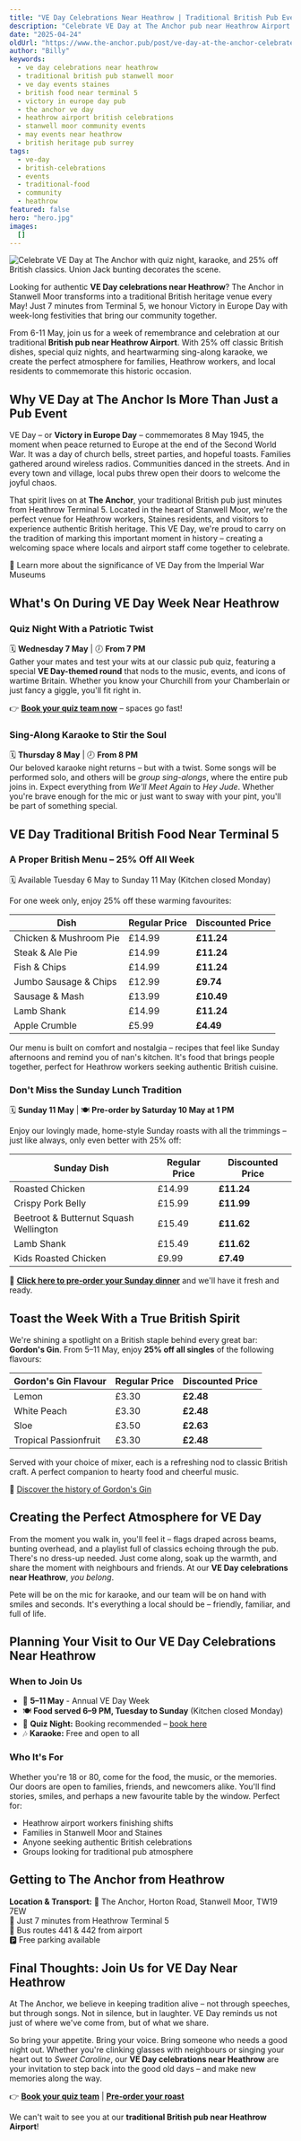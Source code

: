 ```yaml
---
title: "VE Day Celebrations Near Heathrow | Traditional British Pub Events"
description: "Celebrate VE Day at The Anchor pub near Heathrow Airport. Join our traditional British celebrations with 25% off classic dishes, quiz night, and sing-along karaoke. Perfect for families and Heathrow workers in Stanwell Moor, just 7 minutes from Terminal 5. Annual VE Day week events 6-11 May."
date: "2025-04-24"
oldUrl: "https://www.the-anchor.pub/post/ve-day-at-the-anchor-celebrate-with-british-food-e"
author: "Billy"
keywords:
  - ve day celebrations near heathrow
  - traditional british pub stanwell moor
  - ve day events staines
  - british food near terminal 5
  - victory in europe day pub
  - the anchor ve day
  - heathrow airport british celebrations
  - stanwell moor community events
  - may events near heathrow
  - british heritage pub surrey
tags:
  - ve-day
  - british-celebrations
  - events
  - traditional-food
  - community
  - heathrow
featured: false
hero: "hero.jpg"
images:
  []
---
```


![Celebrate VE Day at The Anchor with quiz night, karaoke, and 25% off British classics. Union Jack bunting decorates the scene.](/content/blog/ve-day-at-the-anchor-celebrate-with-british-food-e/hero.jpg)

Looking for authentic **VE Day celebrations near Heathrow**? The Anchor in Stanwell Moor transforms into a traditional British heritage venue every May! Just 7 minutes from Terminal 5, we honour Victory in Europe Day with week-long festivities that bring our community together.

From 6-11 May, join us for a week of remembrance and celebration at our traditional **British pub near Heathrow Airport**. With 25% off classic British dishes, special quiz nights, and heartwarming sing-along karaoke, we create the perfect atmosphere for families, Heathrow workers, and local residents to commemorate this historic occasion.

## Why VE Day at The Anchor Is More Than Just a Pub Event

VE Day – or **Victory in Europe Day** – commemorates 8 May 1945, the moment when peace returned to Europe at the end of the Second World War. It was a day of church bells, street parties, and hopeful toasts. Families gathered around wireless radios. Communities danced in the streets. And in every town and village, local pubs threw open their doors to welcome the joyful chaos.

That spirit lives on at **The Anchor**, your traditional British pub just minutes from Heathrow Terminal 5. Located in the heart of Stanwell Moor, we're the perfect venue for Heathrow workers, Staines residents, and visitors to experience authentic British heritage. This VE Day, we're proud to carry on the tradition of marking this important moment in history – creating a welcoming space where locals and airport staff come together to celebrate.

🔗 Learn more about the significance of VE Day from the Imperial War Museums

## What's On During VE Day Week Near Heathrow

### Quiz Night With a Patriotic Twist

🗓 **Wednesday 7 May** | 🕖 **From 7 PM**  
Gather your mates and test your wits at our classic pub quiz, featuring a special **VE Day-themed round** that nods to the music, events, and icons of wartime Britain. Whether you know your Churchill from your Chamberlain or just fancy a giggle, you'll fit right in.

👉 [**Book your quiz team now**](https://bit.ly/4lER6WF) – spaces go fast!

### Sing-Along Karaoke to Stir the Soul

🗓 **Thursday 8 May** | 🕗 **From 8 PM**  
Our beloved karaoke night returns – but with a twist. Some songs will be performed solo, and others will be _group sing-alongs_, where the entire pub joins in. Expect everything from _We'll Meet Again_ to _Hey Jude_. Whether you're brave enough for the mic or just want to sway with your pint, you'll be part of something special.

## VE Day Traditional British Food Near Terminal 5

### A Proper British Menu – 25% Off All Week

🗓 Available Tuesday 6 May to Sunday 11 May (Kitchen closed Monday)

For one week only, enjoy 25% off these warming favourites:

| Dish | Regular Price | Discounted Price |
|------|---------------|------------------|
| Chicken & Mushroom Pie | £14.99 | **£11.24** |
| Steak & Ale Pie | £14.99 | **£11.24** |
| Fish & Chips | £14.99 | **£11.24** |
| Jumbo Sausage & Chips | £12.99 | **£9.74** |
| Sausage & Mash | £13.99 | **£10.49** |
| Lamb Shank | £14.99 | **£11.24** |
| Apple Crumble | £5.99 | **£4.49** |

Our menu is built on comfort and nostalgia – recipes that feel like Sunday afternoons and remind you of nan's kitchen. It's food that brings people together, perfect for Heathrow workers seeking authentic British cuisine.

### Don't Miss the Sunday Lunch Tradition

🗓 **Sunday 11 May** | 🍽 **Pre-order by Saturday 10 May at 1 PM**

Enjoy our lovingly made, home-style Sunday roasts with all the trimmings – just like always, only even better with 25% off:

| Sunday Dish | Regular Price | Discounted Price |
|-------------|---------------|------------------|
| Roasted Chicken | £14.99 | **£11.24** |
| Crispy Pork Belly | £15.99 | **£11.99** |
| Beetroot & Butternut Squash Wellington | £15.49 | **£11.62** |
| Lamb Shank | £15.49 | **£11.62** |
| Kids Roasted Chicken | £9.99 | **£7.49** |

🛒 [**Click here to pre-order your Sunday dinner**](https://bit.ly/4jGj9Dm) and we'll have it fresh and ready.

## Toast the Week With a True British Spirit

We're shining a spotlight on a British staple behind every great bar: **Gordon's Gin**. From 5–11 May, enjoy **25% off all singles** of the following flavours:

| Gordon's Gin Flavour | Regular Price | Discounted Price |
|---------------------|---------------|------------------|
| Lemon | £3.30 | **£2.48** |
| White Peach | £3.30 | **£2.48** |
| Sloe | £3.50 | **£2.63** |
| Tropical Passionfruit | £3.30 | **£2.48** |

Served with your choice of mixer, each is a refreshing nod to classic British craft. A perfect companion to hearty food and cheerful music.

🔗 [Discover the history of Gordon's Gin](https://www.gordonsgin.com/)

## Creating the Perfect Atmosphere for VE Day

From the moment you walk in, you'll feel it – flags draped across beams, bunting overhead, and a playlist full of classics echoing through the pub. There's no dress-up needed. Just come along, soak up the warmth, and share the moment with neighbours and friends. At our **VE Day celebrations near Heathrow**, _you belong_.

Pete will be on the mic for karaoke, and our team will be on hand with smiles and seconds. It's everything a local should be – friendly, familiar, and full of life.

## Planning Your Visit to Our VE Day Celebrations Near Heathrow

### When to Join Us

* 📅 **5–11 May** - Annual VE Day Week
* 🍽 **Food served 6–9 PM, Tuesday to Sunday** (Kitchen closed Monday)
* 🎤 **Quiz Night:** Booking recommended – [book here](https://bit.ly/4lER6WF)
* 🎶 **Karaoke:** Free and open to all

### Who It's For

Whether you're 18 or 80, come for the food, the music, or the memories. Our doors are open to families, friends, and newcomers alike. You'll find stories, smiles, and perhaps a new favourite table by the window. Perfect for:

- Heathrow airport workers finishing shifts
- Families in Stanwell Moor and Staines
- Anyone seeking authentic British celebrations
- Groups looking for traditional pub atmosphere

## Getting to The Anchor from Heathrow

**Location & Transport:**
📍 The Anchor, Horton Road, Stanwell Moor, TW19 7EW  
🚗 Just 7 minutes from Heathrow Terminal 5  
🚌 Bus routes 441 & 442 from airport  
🅿️ Free parking available  

## Final Thoughts: Join Us for VE Day Near Heathrow

At The Anchor, we believe in keeping tradition alive – not through speeches, but through songs. Not in silence, but in laughter. VE Day reminds us not just of where we've come from, but of what we share.

So bring your appetite. Bring your voice. Bring someone who needs a good night out. Whether you're clinking glasses with neighbours or singing your heart out to _Sweet Caroline_, our **VE Day celebrations near Heathrow** are your invitation to step back into the good old days – and make new memories along the way.

👉 [**Book your quiz team**](https://bit.ly/4lER6WF) | [**Pre-order your roast**](https://bit.ly/4jGj9Dm)

We can't wait to see you at our **traditional British pub near Heathrow Airport**!